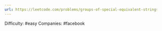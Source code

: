 ```yaml
---
url: https://leetcode.com/problems/groups-of-special-equivalent-strings
---
```


Difficulty: #easy
Companies: #facebook